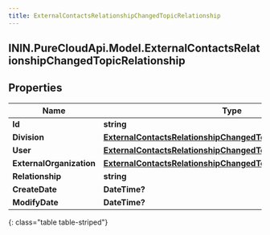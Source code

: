 ```yaml
---
title: ExternalContactsRelationshipChangedTopicRelationship
---
```

## ININ.PureCloudApi.Model.ExternalContactsRelationshipChangedTopicRelationship

## Properties

|Name | Type | Description | Notes|
|------------ | ------------- | ------------- | -------------|
| **Id** | **string** |  | [optional] |
| **Division** | [**ExternalContactsRelationshipChangedTopicDivision**](ExternalContactsRelationshipChangedTopicDivision.html) |  | [optional] |
| **User** | [**ExternalContactsRelationshipChangedTopicUser**](ExternalContactsRelationshipChangedTopicUser.html) |  | [optional] |
| **ExternalOrganization** | [**ExternalContactsRelationshipChangedTopicExternalOrganization**](ExternalContactsRelationshipChangedTopicExternalOrganization.html) |  | [optional] |
| **Relationship** | **string** |  | [optional] |
| **CreateDate** | **DateTime?** |  | [optional] |
| **ModifyDate** | **DateTime?** |  | [optional] |
{: class="table table-striped"}


